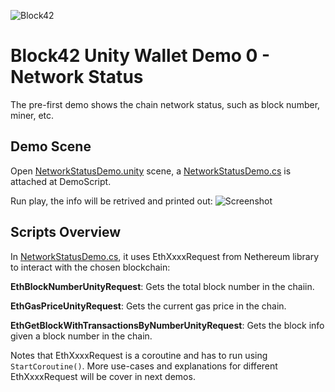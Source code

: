 ![Block42](http://assets.block42.world/images/icons/block42_logo_200.png)

# Block42 Unity Wallet Demo 0 - Network Status
The pre-first demo shows the chain network status, such as block number, miner, etc.

## Demo Scene
Open [NetworkStatusDemo.unity](NetworkStatusDemo.unity) scene, a [NetworkStatusDemo.cs](NetworkStatusDemo.cs) is attached at DemoScript.

Run play, the info will be retrived and printed out:
![Screenshot](/Documents/Demo-00-NetworkStatus/01_screenshot.png)

## Scripts Overview
In [NetworkStatusDemo.cs](NetworkStatusDemo.cs), it uses EthXxxxRequest from Nethereum library to interact with the chosen blockchain:

**EthBlockNumberUnityRequest**:
Gets the total block number in the chaiin.

**EthGasPriceUnityRequest**:
Gets the current gas price in the chain.

**EthGetBlockWithTransactionsByNumberUnityRequest**:
Gets the block info given a block number in the chain.

Notes that EthXxxxRequest is a coroutine and has to run using `StartCoroutine()`. More use-cases and explanations for different EthXxxxRequest will be cover in next demos.